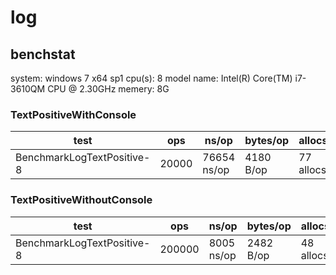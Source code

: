 # log

## benchstat
system: windows 7 x64 sp1
cpu(s): 8
model name: Intel(R) Core(TM) i7-3610QM CPU @ 2.30GHz
memery: 8G

### TextPositiveWithConsole

| test                             | ops      | ns/op         | bytes/op    | allocs/op       |
|----------------------------------|----------|---------------|-------------|-----------------|
| BenchmarkLogTextPositive-8       | 20000    | 76654 ns/op   | 4180 B/op   | 77 allocs/op    |

### TextPositiveWithoutConsole

| test                             | ops      | ns/op         | bytes/op    | allocs/op       |
|----------------------------------|----------|---------------|-------------|-----------------|
| BenchmarkLogTextPositive-8       | 200000   | 8005 ns/op    | 2482 B/op   | 48 allocs/op    |
